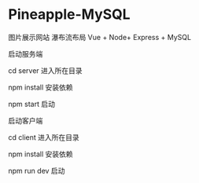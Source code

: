 # Pineapple-MySQL
图片展示网站
瀑布流布局
Vue + Node+ Express + MySQL

启动服务端

cd server 进入所在目录

npm install 安装依赖

npm start 启动



启动客户端

cd client 进入所在目录

npm install 安装依赖

npm run dev 启动
